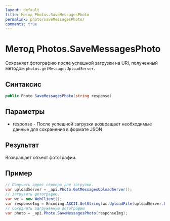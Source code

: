 ```yaml
---
layout: default
title: Метод Photos.SaveMessagesPhoto
permalink: photo/saveMessagesPhoto/
comments: true
---
```

# Метод Photos.SaveMessagesPhoto
Сохраняет фотографию после успешной загрузки на URI, полученный методом `photos.getMessagesUploadServer`.
## Синтаксис
``` csharp
public Photo SaveMessagesPhoto(string response)
```
## Параметры
* response - После успешной загрузки возвращает необходимые данные для сохранения в формате JSON

## Результат
Возвращает объект фотографии.

## Пример
``` csharp
// Получить адрес сервера для загрузки.
var uploadServer = _api.Photo.GetMessagesUploadServer();
// Загрузить фотографию.
var wc = new WebClient();
var responseImg = Encoding.ASCII.GetString(wc.UploadFile(uploadServer.UploadUrl, @"vk.png"));
// Сохранить загруженную фотографию
var photo = _api.Photo.SaveMessagesPhoto(responseImg);
```
